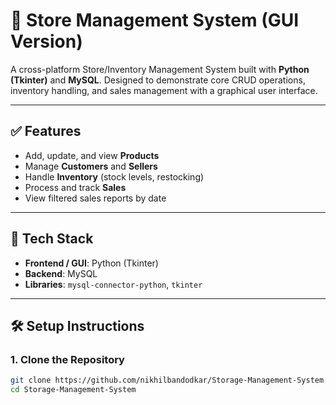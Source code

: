 # 🛒 Store Management System (GUI Version)

A cross-platform Store/Inventory Management System built with **Python (Tkinter)** and **MySQL**. Designed to demonstrate core CRUD operations, inventory handling, and sales management with a graphical user interface.

---

## ✅ Features

- Add, update, and view **Products**
- Manage **Customers** and **Sellers**
- Handle **Inventory** (stock levels, restocking)
- Process and track **Sales**
- View filtered sales reports by date

---

## 🧰 Tech Stack

- **Frontend / GUI**: Python (Tkinter)
- **Backend**: MySQL
- **Libraries**: `mysql-connector-python`, `tkinter`

---

## 🛠️ Setup Instructions

### 1. Clone the Repository

```bash
git clone https://github.com/nikhilbandodkar/Storage-Management-System.git
cd Storage-Management-System
